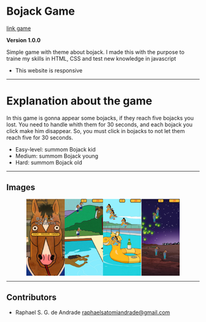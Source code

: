 # Bojack Game

<a href=“https://bojack-game.000webhostapp.com/index.html”>link game</a>

**Version 1.0.0**

Simple game with theme about bojack. I made this with the purpose to traine my skills in HTML, CSS and test new knowledge in javascript
- This website is responsive
---
# Explanation about the game

In this game is gonna appear some bojacks, if they reach five bojacks you lost. You need to handle whith them for 30 seconds,
and each bojack you click make him disappear. So, you must click in bojacks to not let them reach five for 30 seconds.  
- Easy-level: summom Bojack kid<br/>
- Medium: summom Bojack young<br/>
- Hard: summom Bojack old<br/>
---
## Images
<div style="display: flex; justify-content: center">
<img src="assets/images/home.png" width="100" height="200">
<img src="assets/images/easy_level.png" width="100" height="200">
<img src="assets/images/medium_level.png" width="100" height="200">
<img src="assets/images/hard_level.png" width="100" height="200">
</div>


---
## Contributors

- Raphael S. G. de Andrade <raphaelsatomiandrade@gmail.com>
